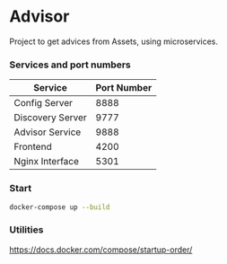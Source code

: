 # Advisor

Project to get advices from Assets, using microservices.


### Services and port numbers

| Service          | Port Number     |
|----------------  |---------------- |
| Config Server    |            8888 |
| Discovery Server |            9777 |
| Advisor Service  |            9888 |
| Frontend         |            4200 |
| Nginx Interface  |            5301 |


### Start 

```sh
docker-compose up --build
```

### Utilities

https://docs.docker.com/compose/startup-order/

